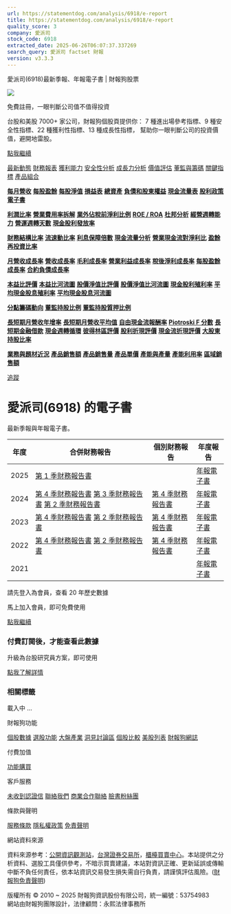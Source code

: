 ```yaml
---
url: https://statementdog.com/analysis/6918/e-report
title: https://statementdog.com/analysis/6918/e-report
quality_score: 3
company: 愛派司
stock_code: 6918
extracted_date: 2025-06-26T06:07:37.337269
search_query: 愛派司 factset 財報
version: v3.3.3
---
```


愛派司(6918)最新季報、年報電子書 | 財報狗股票















![](https://www.facebook.com/tr?id=1265443774131605&ev=PageView&noscript=1)













































































免費註冊，一眼判斷公司值不值得投資

台股和美股 7000+ 家公司，財報狗個股頁提供你：
7 種進出場參考指標、9 種安全性指標、22 種獲利性指標、13 種成長性指標，
幫助你一眼判斷公司的投資價值，避開地雷股。

[點我繼續](/users/sign_up)

[最新動態](/analysis/6918)
[財務報表](/analysis/6918/monthly-revenue)
[獲利能力](/analysis/6918/profit-margin)
[安全性分析](/analysis/6918/financial-structure-ratio)
[成長力分析](/analysis/6918/monthly-revenue-growth-rate)
[價值評估](/analysis/6918/pe)
[董監與籌碼](/analysis/6918/broker-trading)
[關鍵指標](/analysis/6918/long-term-and-short-term-monthly-revenue-yoy)
[產品組合](/analysis/6918/ai-search)

[**每月營收**](/analysis/6918/monthly-revenue)
[**每股盈餘**](/analysis/6918/eps)
[**每股淨值**](/analysis/6918/nav)
[**損益表**](/analysis/6918/income-statement)
[**總資產**](/analysis/6918/assets)
[**負債和股東權益**](/analysis/6918/liabilities-and-equity)
[**現金流量表**](/analysis/6918/cash-flow-statement)
[**股利政策**](/analysis/6918/dividend-policy)
[**電子書**](/analysis/6918/e-report)

[**利潤比率**](/analysis/6918/profit-margin)
[**營業費用率拆解**](/analysis/6918/operating-expense-ratio)
[**業外佔稅前淨利比例**](/analysis/6918/non-operating-income-to-profit-before-tax)
[**ROE / ROA**](/analysis/6918/roe-roa)
[**杜邦分析**](/analysis/6918/du-pont-analysis)
[**經營週轉能力**](/analysis/6918/turnover-ratio)
[**營運週轉天數**](/analysis/6918/turnover-days)
[**現金股利發放率**](/analysis/6918/dividend-payout-ratio)

[**財務結構比率**](/analysis/6918/financial-structure-ratio)
[**流速動比率**](/analysis/6918/current-ratio-and-quick-ratio)
[**利息保障倍數**](/analysis/6918/interest-coverage-ratio)
[**現金流量分析**](/analysis/6918/cash-flow-analysis)
[**營業現金流對淨利比**](/analysis/6918/operating-cash-flow-to-net-income-ratio)
[**盈餘再投資比率**](/analysis/6918/reinvestment-rate)

[**月營收成長率**](/analysis/6918/monthly-revenue-growth-rate)
[**營收成長率**](/analysis/6918/revenue-growth-rate)
[**毛利成長率**](/analysis/6918/gross-profit-growth-rate)
[**營業利益成長率**](/analysis/6918/operating-income-growth-rate)
[**稅後淨利成長率**](/analysis/6918/net-income-growth-rate)
[**每股盈餘成長率**](/analysis/6918/eps-growth-rate)
[**合約負債成長率**](/analysis/6918/current-contract-liabilities-growth-rate)

[**本益比評價**](/analysis/6918/pe)
[**本益比河流圖**](/analysis/6918/pe-band)
[**股價淨值比評價**](/analysis/6918/pb)
[**股價淨值比河流圖**](/analysis/6918/pb-band)
[**現金股利殖利率**](/analysis/6918/dividend-yield)
[**平均現金股息殖利率**](/analysis/6918/average-dividend-yield)
[**平均現金股息河流圖**](/analysis/6918/average-dividend-yield-band)

[**分點籌碼動向**](/analysis/6918/broker-trading)
[**董監持股比例**](/analysis/6918/board-members-and-supervisors-shares-to-shares-outstanding-ratio)
[**董監持股質押比例**](/analysis/6918/pledging-ratio-of-board-members-and-supervisors)

[**長短期月營收年增率**](/analysis/6918/long-term-and-short-term-monthly-revenue-yoy)
[**長短期月營收平均值**](/analysis/6918/average-long-term-and-short-term-monthly-revenue)
[**自由現金流報酬率**](/analysis/6918/croic)
[**Piotroski F 分數**](/analysis/6918/piotroski-f-score)
[**長短期金融借款**](/analysis/6918/financial-borrowing)
[**現金週轉循環**](/analysis/6918/cash-conversion-cycle)
[**彼得林區評價**](/analysis/6918/peter-lynch-valuation)
[**股利折現評價**](/analysis/6918/dividend-discount-valuation)
[**現金流折現評價**](/analysis/6918/dcf-valuation)
[**大股東持股比率**](/analysis/6918/majority-shareholders-share-ratio)

[**業務與題材近況**](/analysis/6918/ai-search)
[**產品銷售額**](/analysis/6918/product-sales-figure)
[**產品銷售量**](/analysis/6918/product-sales-volume)
[**產品單價**](/analysis/6918/product-unit-price)
[**產能與產量**](/analysis/6918/production-capacity)
[**產能利用率**](/analysis/6918/production-capacity-utilization)
[**區域銷售額**](/analysis/6918/product-regional-sales)

[追蹤](/users/sign_up)

# 愛派司(6918) 的電子書

最新季報與年報電子書。

| 年度 | 合併財務報告 | 個別財務報告 | 年度報告 |
| --- | --- | --- | --- |
| 2025 | [第 1 季財務報告書](https://doc.twse.com.tw/server-java/t57sb01?co_id=6918&colorchg=1&kind=A&step=9&filename=202501_6918_AI1.pdf) |  | [年報電子書](/analysis) |
| 2024 | [第 4 季財務報告書](https://doc.twse.com.tw/server-java/t57sb01?co_id=6918&colorchg=1&kind=A&step=9&filename=202404_6918_AI1.pdf)  [第 3 季財務報告書](https://doc.twse.com.tw/server-java/t57sb01?co_id=6918&colorchg=1&kind=A&step=9&filename=202403_6918_AI1.pdf)  [第 2 季財務報告書](https://doc.twse.com.tw/server-java/t57sb01?co_id=6918&colorchg=1&kind=A&step=9&filename=202402_6918_AI1.pdf) | [第 4 季財務報告書](https://doc.twse.com.tw/server-java/t57sb01?co_id=6918&colorchg=1&kind=A&step=9&filename=202404_6918_AI3.pdf) | [年報電子書](https://doc.twse.com.tw/server-java/t57sb01?co_id=6918&colorchg=1&kind=F&step=9&filename=2024_6918_20250630F04.pdf) |
| 2023 | [第 4 季財務報告書](https://doc.twse.com.tw/server-java/t57sb01?co_id=6918&colorchg=1&kind=A&step=9&filename=202304_6918_AI1.pdf)  [第 2 季財務報告書](https://doc.twse.com.tw/server-java/t57sb01?co_id=6918&colorchg=1&kind=A&step=9&filename=202302_6918_AI1.pdf) | [第 4 季財務報告書](https://doc.twse.com.tw/server-java/t57sb01?co_id=6918&colorchg=1&kind=A&step=9&filename=202304_6918_AI3.pdf) | [年報電子書](https://doc.twse.com.tw/server-java/t57sb01?co_id=6918&colorchg=1&kind=F&step=9&filename=2023_6918_20240627F04.pdf) |
| 2022 | [第 4 季財務報告書](https://doc.twse.com.tw/server-java/t57sb01?co_id=6918&colorchg=1&kind=A&step=9&filename=202204_6918_AI1.pdf)  [第 2 季財務報告書](https://doc.twse.com.tw/server-java/t57sb01?co_id=6918&colorchg=1&kind=A&step=9&filename=202202_6918_AI1.pdf) | [第 4 季財務報告書](https://doc.twse.com.tw/server-java/t57sb01?co_id=6918&colorchg=1&kind=A&step=9&filename=202204_6918_AI3.pdf) | [年報電子書](https://doc.twse.com.tw/server-java/t57sb01?co_id=6918&colorchg=1&kind=F&step=9&filename=2022_6918_20230630F04.pdf) |
| 2021 |  |  | [年報電子書](/analysis) |

請先登入為會員，查看 20 年歷史數據

馬上加入會員，即可免費使用

[點我繼續](/users/sign_up)

### 付費訂閱後，才能查看此數據

升級為台股研究員方案，即可使用

[點我了解詳情](/pricing)

### 相關標籤

載入中 ...





財報狗功能

[個股數據](/analysis)
[選股功能](/screeners)
[大盤產業](/taiex)
[洞見討論區](/insight)
[個股比較](/compare/tpe)
[美股列表](/us-stock-list)
[財報狗網誌](/blog/)

付費加值

[功能購買](/pricing)

客戶服務

[未收到認證信](/users/recv_auth_fail)
[聯絡我們](/contact)
[商業合作聯絡](/contact)
[臉書粉絲團](//www.facebook.com/statementdog)

條款與聲明

[服務條款](/law/tos)
[隱私權政策](/law/privacy)
[免責聲明](/law/disclaimer)

網站資料來源

資料來源参考：[公開資訊觀測站](http://mops.twse.com.tw/mops/web/index)，[台灣證券交易所](http://www.tse.com.tw/)，[櫃檯買賣中心](http://www.otc.org.tw/)。本站提供之分析資料、選股工具僅供參考，不暗示買賣建議，本站對資訊正確、更新延誤或傳輸中斷不負任何責任，依本站資訊交易發生損失需自行負責，請謹慎評估風險。([財報狗免責聲明](/law/disclaimer))

版權所有 © 2010 ~ 2025 財報狗資訊股份有限公司，統一編號：53754983  
網站由財報狗團隊設計，法律顧問：永熙法律事務所